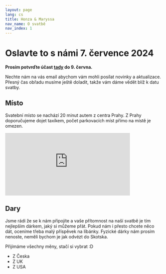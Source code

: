 ```yaml
---
layout: page
lang: cs
title: Honza & Maryssa
nav_name: O svatbě
nav_index: 1
---
```

# Oslavte to s námi 7. července 2024
**Prosím potvrďte účast [tady](/cs/rsvp) do 9. června.**

Nechte nám na vás email abychom vám mohli posílat novinky a aktualizace. Přesný čas obřadu musíme ještě doladit, takže vám dáme vědět blíž k datu svatby.


## Místo
Svatební místo se nachází 20 minut autem z centra Prahy. Z Prahy doporučujeme dojet taxíkem, počet parkovacích míst přímo na místě je omezen.

<iframe src="https://www.google.com/maps/embed?pb=!1m18!1m12!1m3!1d2562.9599799498096!2d14.562253176397236!3d50.030845717487736!2m3!1f0!2f0!3f0!3m2!1i1024!2i768!4f13.1!3m3!1m2!1s0x470b8dc312778ae9%3A0x927ef01468415429!2zTWzDvW4gbmEgRG9icsOpIHZvZMSb!5e0!3m2!1sen!2suk!4v1708858926637!5m2!1sen!2suk" width="400" height="200" style="border:0;" allowfullscreen="" loading="lazy" referrerpolicy="no-referrer-when-downgrade"></iframe>


## Dary
Jsme rádi že se k nám připojíte a vaše přítomnost na naší svatbě je tím nejlepším dárkem, jaký si můžeme přát. Pokud nám i přesto chcete něco dát, oceníme třeba malý příspěvek na líbánky. Fyzické dárky nám prosím nenoste, neměli bychom je jak odvézt do Skotska.

Přijímáme všechny měny, stačí si vybrat :D 

- Z Česka
- Z UK
- Z USA
